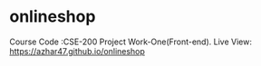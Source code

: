 # onlineshop
Course Code :CSE-200 Project Work-One(Front-end).       Live View: https://azhar47.github.io/onlineshop
